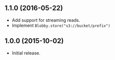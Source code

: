 ## 1.1.0 (2016-05-22)

* Add support for streaming reads.
* Implement `Blobby.store("s3://bucket/prefix")`

## 1.0.0 (2015-10-02)

* Initial release.
